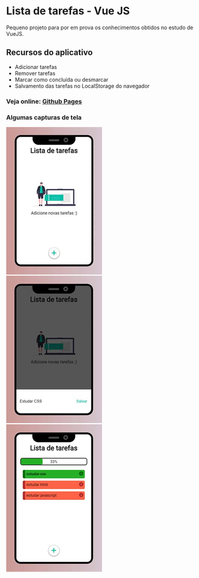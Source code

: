 # Lista de tarefas - Vue JS

Pequeno projeto para por em prova os conhecimentos obtidos no estudo de VueJS.

## Recursos do aplicativo

- Adicionar tarefas
- Remover tarefas
- Marcar como concluída ou desmarcar
- Salvamento das tarefas no LocalStorage do navegador

### Veja online: [Github Pages](https://lucas-av7.github.io/todo-list-vuejs/)

### Algumas capturas de tela
![Tela inicial](readme-assets/homepage.jpg)
![Adicionar tarefa](readme-assets/addtask.jpg)
![Tarefas](readme-assets/tasks.jpg)